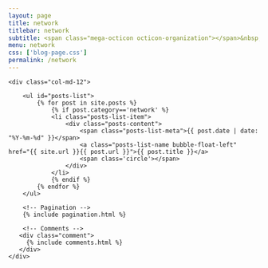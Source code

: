 ```yaml
---
layout: page
title: network
titlebar: network
subtitle: <span class="mega-octicon octicon-organization"></span>&nbsp;&nbsp; 网络相关
menu: network
css: ['blog-page.css']
permalink: /network
---
```


<div class="row">

    <div class="col-md-12">

        <ul id="posts-list">
            {% for post in site.posts %}
                {% if post.category=='network' %}
                <li class="posts-list-item">
                    <div class="posts-content">
                        <span class="posts-list-meta">{{ post.date | date: "%Y-%m-%d" }}</span>
                        <a class="posts-list-name bubble-float-left" href="{{ site.url }}{{ post.url }}">{{ post.title }}</a>
                        <span class='circle'></span>
                    </div>
                </li>
                {% endif %}
            {% endfor %}
        </ul> 

        <!-- Pagination -->
        {% include pagination.html %}

        <!-- Comments -->
       <div class="comment">
         {% include comments.html %}
       </div>
    </div>

</div>
<script>
    $(document).ready(function(){

        // Enable bootstrap tooltip
        $("body").tooltip({ selector: '[data-toggle=tooltip]' });

    });
</script>